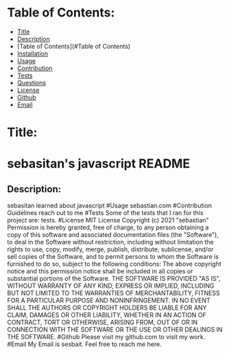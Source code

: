 # Table of Contents:
* [Title](#Title)
* [Description](#Description)
* [Table of Contents](#Table of Contents)
* [Installation](#Installation)
* [Usage](#Usage)
* [Contribution](#Contribution)
* [Tests](#Tests)
* [Questions](#Questions)
* [License](#License)
* [Github](#Github)
* [Email](#Email)
# Title:
# sebasitan's javascript README
## Description:
sebasitan learned about javascript
#Usage
sebastian.com
#Contribution Guidelines
reach out to me
#Tests
Some of the tests that I ran for this project are: tests.
#License
MIT License
Copyright (c) 2021 "sebastian"
Permission is hereby granted, free of charge, to any person obtaining a copy
of this software and associated documentation files (the "Software"), to deal
in the Software without restriction, including without limitation the rights
to use, copy, modify, merge, publish, distribute, sublicense, and/or sell
copies of the Software, and to permit persons to whom the Software is
furnished to do so, subject to the following conditions:
The above copyright notice and this permission notice shall be included in all
copies or substantial portions of the Software.
THE SOFTWARE IS PROVIDED "AS IS", WITHOUT WARRANTY OF ANY KIND, EXPRESS OR
IMPLIED, INCLUDING BUT NOT LIMITED TO THE WARRANTIES OF MERCHANTABILITY,
FITNESS FOR A PARTICULAR PURPOSE AND NONINFRINGEMENT. IN NO EVENT SHALL THE
AUTHORS OR COPYRIGHT HOLDERS BE LIABLE FOR ANY CLAIM, DAMAGES OR OTHER
LIABILITY, WHETHER IN AN ACTION OF CONTRACT, TORT OR OTHERWISE, ARISING FROM,
OUT OF OR IN CONNECTION WITH THE SOFTWARE OR THE USE OR OTHER DEALINGS IN THE
SOFTWARE.
#Github
Please visit my github.com to visit my work.
#Email
My Email is sesbait. Feel free to reach me here.